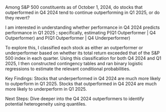 Among S&P 500 constituents as of October 1, 2024, do stocks that outperformed in Q4 2024 tend to continue outperforming in Q1 2025, or do they revert?

I am interested in understanding whether performance in Q4 2024 predicts performance in Q1 2025 ; specifically, estimating P(Q1 Outperformer | Q4 Outperformer) and 
P(Q1 Outperformer | Q4 Underperformer)

To explore this, I classified each stock as either an outperformer or underperformer based on whether its total return exceeded that of the S&P 500 index in each quarter.
Using this classification for both Q4 2024 and Q1 2025, I then constructed contingency tables and ran binary logistic regressions to estimate the relevant conditional 
probabilities.

Key Findings:
Stocks that underperformed in Q4 2024 are much more likely to outperform in Q1 2025.
Stocks that outperformed in Q4 2024 are much more likely to underperform in Q1 2025.

Next Steps:
Dive deeper into the Q4 2024 outperformers to identify potential heterogeneity using quantiles.
